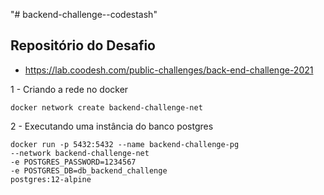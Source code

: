 "# backend-challenge--codestash"
## Repositório do Desafio
* https://lab.coodesh.com/public-challenges/back-end-challenge-2021

1 - Criando a rede no docker
```
docker network create backend-challenge-net
```
2 - Executando uma instância do banco postgres

```
docker run -p 5432:5432 --name backend-challenge-pg
--network backend-challenge-net 
-e POSTGRES_PASSWORD=1234567 
-e POSTGRES_DB=db_backend_challenge 
postgres:12-alpine
````


